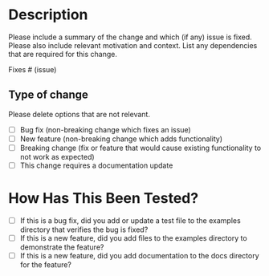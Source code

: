 # Description

Please include a summary of the change and which (if any) issue is fixed. Please also include relevant motivation and context. List any dependencies that are required for this change.

Fixes # (issue)

## Type of change

Please delete options that are not relevant.

- [ ] Bug fix (non-breaking change which fixes an issue)
- [ ] New feature (non-breaking change which adds functionality)
- [ ] Breaking change (fix or feature that would cause existing functionality to not work as expected)
- [ ] This change requires a documentation update

# How Has This Been Tested?

- [ ] If this is a bug fix, did you add or update a test file to the examples directory that verifies the bug is fixed?
- [ ] If this is a new feature, did you add files to the examples directory to demonstrate the feature?
- [ ] If this is a new feature, did you add documentation to the docs directory for the feature?
